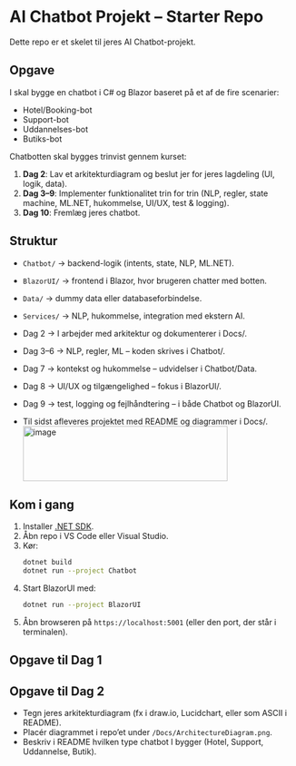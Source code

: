 # AI Chatbot Projekt – Starter Repo

Dette repo er et skelet til jeres AI Chatbot-projekt.

## Opgave
I skal bygge en chatbot i C# og Blazor baseret på et af de fire scenarier:

- Hotel/Booking-bot
- Support-bot
- Uddannelses-bot
- Butiks-bot

Chatbotten skal bygges trinvist gennem kurset:
1. **Dag 2**: Lav et arkitekturdiagram og beslut jer for jeres lagdeling (UI, logik, data).
2. **Dag 3–9**: Implementer funktionalitet trin for trin (NLP, regler, state machine, ML.NET, hukommelse, UI/UX, test & logging).
3. **Dag 10**: Fremlæg jeres chatbot.

## Struktur
- `Chatbot/` → backend-logik (intents, state, NLP, ML.NET).
- `BlazorUI/` → frontend i Blazor, hvor brugeren chatter med botten.
- `Data/` → dummy data eller databaseforbindelse.
- `Services/` → NLP, hukommelse, integration med ekstern AI.

- Dag 2 → I arbejder med arkitektur og dokumenterer i Docs/.
- Dag 3–6 → NLP, regler, ML – koden skrives i Chatbot/.
- Dag 7 → kontekst og hukommelse – udvidelser i Chatbot/Data.
- Dag 8 → UI/UX og tilgængelighed – fokus i BlazorUI/.
- Dag 9 → test, logging og fejlhåndtering – i både Chatbot og BlazorUI.
- Til sidst afleveres projektet med README og diagrammer i Docs/.<img width="360" height="97" alt="image" src="https://github.com/user-attachments/assets/a794fad8-4a12-41ba-902f-69aa60869ce8" />


## Kom i gang
1. Installer [.NET SDK](https://dotnet.microsoft.com/en-us/download).
2. Åbn repo i VS Code eller Visual Studio.
3. Kør:
   ```bash
   dotnet build
   dotnet run --project Chatbot
   ```
4. Start BlazorUI med:
   ```bash
   dotnet run --project BlazorUI
   ```
5. Åbn browseren på `https://localhost:5001` (eller den port, der står i terminalen).
## Opgave til Dag 1

## Opgave til Dag 2
- Tegn jeres arkitekturdiagram (fx i draw.io, Lucidchart, eller som ASCII i README).  
- Placér diagrammet i repo’et under `/Docs/ArchitectureDiagram.png`.  
- Beskriv i README hvilken type chatbot I bygger (Hotel, Support, Uddannelse, Butik).
